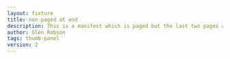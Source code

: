 ```yaml
---
layout: fixture
title: non-paged at end
description: This is a manifest which is paged but the last two pages are non-paged. In this example the last two pages are photographs but in the Bruges example the images are of the spine of the book from various angles.
author: Glen Robson
tags: thumb-panel
version: 2
---
```

